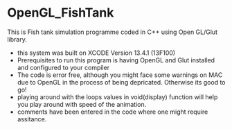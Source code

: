 # OpenGL_FishTank

This is Fish tank simulation programme coded in C++ using Open GL/Glut library. 
- this system was built on XCODE Version 13.4.1 (13F100)
- Prerequisites to run this program is having OpenGL and Glut installed and configured to your compiler
- The code is error free, although you might face some warnings on MAC due to OpenGL in the process of being depricated. Otherwise its good to go!
- playing around with the loops values in void(display) function will help you play around with speed of the animation. 
- comments have been entered in the code where one might require assitance. 
